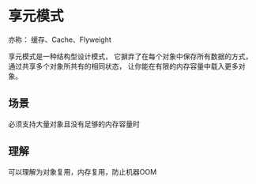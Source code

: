 # 享元模式

亦称： 缓存、Cache、Flyweight

享元模式是一种结构型设计模式， 它摒弃了在每个对象中保存所有数据的方式， 通过共享多个对象所共有的相同状态， 让你能在有限的内存容量中载入更多对象。

## 场景

必须支持大量对象且没有足够的内存容量时

## 理解

可以理解为对象复用，内存复用，防止机器OOM
